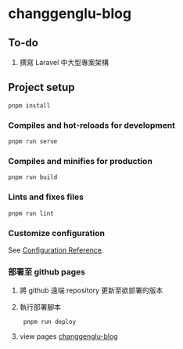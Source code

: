 # changgenglu-blog

## To-do

1. 撰寫 Laravel 中大型專案架構

## Project setup

```
pnpm install
```

### Compiles and hot-reloads for development

```
pnpm run serve
```

### Compiles and minifies for production

```
pnpm run build
```

### Lints and fixes files

```
pnpm run lint
```

### Customize configuration

See [Configuration Reference](https://cli.vuejs.org/config/).

### 部署至 github pages

1. 將 github 遠端 repository 更新至欲部署的版本
2. 執行部署腳本

   ```shell
    pnpm run deploy
   ```

3. view pages [changgenglu-blog](https://changgenglu.github.io/changgenglu-blog/)
